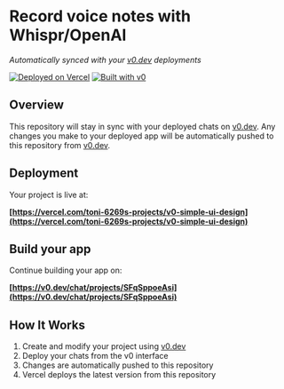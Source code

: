 # Record voice notes with Whispr/OpenAI

*Automatically synced with your [v0.dev](https://v0.dev) deployments*

[![Deployed on Vercel](https://img.shields.io/badge/Deployed%20on-Vercel-black?style=for-the-badge&logo=vercel)](https://vercel.com/toni-6269s-projects/v0-simple-ui-design)
[![Built with v0](https://img.shields.io/badge/Built%20with-v0.dev-black?style=for-the-badge)](https://v0.dev/chat/projects/SFqSppoeAsi)

## Overview

This repository will stay in sync with your deployed chats on [v0.dev](https://v0.dev).
Any changes you make to your deployed app will be automatically pushed to this repository from [v0.dev](https://v0.dev).

## Deployment

Your project is live at:

**[https://vercel.com/toni-6269s-projects/v0-simple-ui-design](https://vercel.com/toni-6269s-projects/v0-simple-ui-design)**

## Build your app

Continue building your app on:

**[https://v0.dev/chat/projects/SFqSppoeAsi](https://v0.dev/chat/projects/SFqSppoeAsi)**

## How It Works

1. Create and modify your project using [v0.dev](https://v0.dev)
2. Deploy your chats from the v0 interface
3. Changes are automatically pushed to this repository
4. Vercel deploys the latest version from this repository
